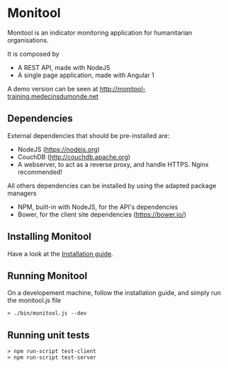 # Monitool

Monitool is an indicator monitoring application for humanitarian organisations.

It is composed by
- A REST API, made with NodeJS
- A single page application, made with Angular 1

A demo version can be seen at http://monitool-training.medecinsdumonde.net

## Dependencies

External dependencies that should be pre-installed are:

- NodeJS (https://nodejs.org)
- CouchDB (http://couchdb.apache.org)
- A webserver, to act as a reverse proxy, and handle HTTPS. Nginx recommended!

All others dependencies can be installed by using the adapted package managers

- NPM, built-in with NodeJS, for the API's dependencies
- Bower, for the client site dependencies (https://bower.io/)

## Installing Monitool

Have a look at the [Installation guide](INSTALL.md).

## Running Monitool

On a developement machine, follow the installation guide, and simply run the monitool.js file

	> ./bin/monitool.js --dev

## Running unit tests

	> npm run-script test-client
	> npm run-script test-server
